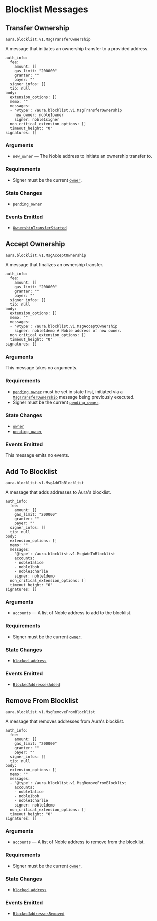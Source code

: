 # Blocklist Messages

## Transfer Ownership

`aura.blocklist.v1.MsgTransferOwnership`

A message that initiates an ownership transfer to a provided address.

```shell
auth_info:
  fee:
    amount: []
    gas_limit: "200000"
    granter: ""
    payer: ""
  signer_infos: []
  tip: null
body:
  extension_options: []
  memo: ""
  messages:
  - '@type': /aura.blocklist.v1.MsgTransferOwnership
    new_owner: noble1owner
    signer: noble1signer
  non_critical_extension_options: []
  timeout_height: "0"
signatures: []
```

### Arguments

- `new_owner` — The Noble address to initiate an ownership transfer to.

### Requirements

- Signer must be the current [`owner`](./01_state_blocklist.md#owner).

### State Changes

- [`pending_owner`](./01_state_blocklist.md#pending-owner)

### Events Emitted

- [`OwnershipTransferStarted`](./03_events_blocklist#ownershiptransferstarted)

## Accept Ownership

`aura.blocklist.v1.MsgAcceptOwnership`

A message that finalizes an ownership transfer.

```shell
auth_info:
  fee:
    amount: []
    gas_limit: "200000"
    granter: ""
    payer: ""
  signer_infos: []
  tip: null
body:
  extension_options: []
  memo: ""
  messages:
  - '@type': /aura.blocklist.v1.MsgAcceptOwnership
    signer: noble1demo # Noble address of new owner.
  non_critical_extension_options: []
  timeout_height: "0"
signatures: []
```

### Arguments

This message takes no arguments.

### Requirements

- [`pending_owner`](./01_state_blocklist.md#pending-owner) must be set in state
  first, initiated via a [`MsgTransferOwnership`](#transfer-ownership) message
  being previously executed.
- Signer must be the
  current [`pending_owner`](./01_state_blocklist.md#pending-owner).

### State Changes

- [`owner`](./01_state_blocklist.md#owner)
- [`pending_owner`](./01_state_blocklist.md#pending-owner)

### Events Emitted

This message emits no events.

## Add To Blocklist

`aura.blocklist.v1.MsgAddToBlocklist`

A message that adds addresses to Aura's blocklist.

```shell
auth_info:
  fee:
    amount: []
    gas_limit: "200000"
    granter: ""
    payer: ""
  signer_infos: []
  tip: null
body:
  extension_options: []
  memo: ""
  messages:
  - '@type': /aura.blocklist.v1.MsgAddToBlocklist
    accounts:
    - noble1alice
    - noble1bob
    - noble1charlie
    signer: noble1demo
  non_critical_extension_options: []
  timeout_height: "0"
signatures: []
```

### Arguments

- `accounts` — A list of Noble address to add to the blocklist.

### Requirements

- Signer must be the current [`owner`](./01_state_blocklist.md#owner).

### State Changes

- [`blocked_address`](./01_state_blocklist.md#blocked-addresses)

### Events Emitted

- [`BlockedAddressesAdded`](./03_events_blocklist#blockedaddressesadded)

## Remove From Blocklist

`aura.blocklist.v1.MsgRemoveFromBlocklist`

A message that removes addresses from Aura's blocklist.

```shell
auth_info:
  fee:
    amount: []
    gas_limit: "200000"
    granter: ""
    payer: ""
  signer_infos: []
  tip: null
body:
  extension_options: []
  memo: ""
  messages:
  - '@type': /aura.blocklist.v1.MsgRemoveFromBlocklist
    accounts:
    - noble1alice
    - noble1bob
    - noble1charlie
    signer: noble1demo
  non_critical_extension_options: []
  timeout_height: "0"
signatures: []
```

### Arguments

- `accounts` — A list of Noble address to remove from the blocklist.

### Requirements

- Signer must be the current [`owner`](./01_state_blocklist.md#owner).

### State Changes

- [`blocked_address`](./01_state_blocklist.md#blocked-addresses)

### Events Emitted

- [`BlockedAddressesRemoved`](./03_events_blocklist#blockedaddressesremoved)

